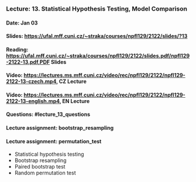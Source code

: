 ### Lecture: 13. Statistical Hypothesis Testing, Model Comparison
#### Date: Jan 03
#### Slides: https://ufal.mff.cuni.cz/~straka/courses/npfl129/2122/slides/?13
#### Reading: https://ufal.mff.cuni.cz/~straka/courses/npfl129/2122/slides.pdf/npfl129-2122-13.pdf,PDF Slides
#### Video: https://lectures.ms.mff.cuni.cz/video/rec/npfl129/2122/npfl129-2122-13-czech.mp4, CZ Lecture
#### Video: https://lectures.ms.mff.cuni.cz/video/rec/npfl129/2122/npfl129-2122-13-english.mp4, EN Lecture
#### Questions: #lecture_13_questions
#### Lecture assignment: bootstrap_resampling
#### Lecture assignment: permutation_test

- Statistical hypothesis testing
- Bootstrap resampling
- Paired bootstrap test
- Random permutation test
